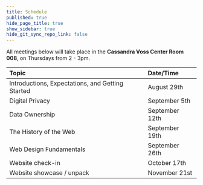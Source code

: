 ```yaml
---
title: Schedule
published: true
hide_page_title: true
show_sidebar: true
hide_git_sync_repo_link: false
---
```


All meetings below will take place in the **Cassandra Voss Center Room 008**, on Thursdays from 2 - 3pm.

| Topic | Date/Time |
|:--|:--|
| Introductions, Expectations, and Getting Started | August 29th |
| Digital Privacy | September 5th |
| Data Ownership | September 12th |
| The History of the Web | September 19th |
| Web Design Fundamentals | September 26th |
| Website check-in | October 17th |
| Website showcase / unpack | November 21st |